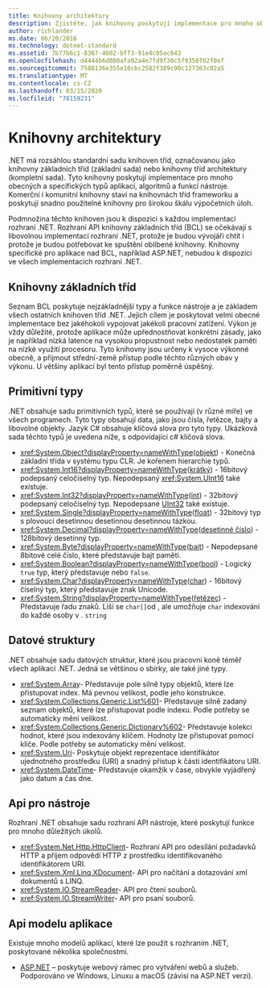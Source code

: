 ```yaml
---
title: Knihovny architektury
description: Zjistěte, jak knihovny poskytují implementace pro mnoho obecných a specifických typů aplikací, algoritmů a funkcí nástrojů.
author: richlander
ms.date: 06/20/2016
ms.technology: dotnet-standard
ms.assetid: 7b77b6c1-8367-4602-bff3-91e4c05ac643
ms.openlocfilehash: d4444b6d080afa92a4e7fd9f30c5f9358f02f0ef
ms.sourcegitcommit: 7588136e355e10cbc2582f389c90c127363c02a5
ms.translationtype: MT
ms.contentlocale: cs-CZ
ms.lasthandoff: 03/15/2020
ms.locfileid: "78159231"
---
```

# <a name="framework-libraries"></a>Knihovny architektury

.NET má rozsáhlou standardní sadu knihoven tříd, označovanou jako knihovny základních tříd (základní sada) nebo knihovny tříd architektury (kompletní sada). Tyto knihovny poskytují implementace pro mnoho obecných a specifických typů aplikací, algoritmů a funkcí nástroje. Komerční i komunitní knihovny staví na knihovnách tříd frameworku a poskytují snadno použitelné knihovny pro širokou škálu výpočetních úloh.

Podmnožina těchto knihoven jsou k dispozici s každou implementací rozhraní .NET. Rozhraní API knihovny základních tříd (BCL) se očekávají s libovolnou implementací rozhraní .NET, protože je budou vývojáři chtít i protože je budou potřebovat ke spuštění oblíbené knihovny. Knihovny specifické pro aplikace nad BCL, například ASP.NET, nebudou k dispozici ve všech implementacích rozhraní .NET.

## <a name="base-class-libraries"></a>Knihovny základních tříd

Seznam BCL poskytuje nejzákladnější typy a funkce nástroje a je základem všech ostatních knihoven tříd .NET. Jejich cílem je poskytovat velmi obecné implementace bez jakéhokoli vypojovat jakékoli pracovní zatížení. Výkon je vždy důležité, protože aplikace může upřednostňovat konkrétní zásady, jako je například nízká latence na vysokou propustnost nebo nedostatek paměti na nízké využití procesoru. Tyto knihovny jsou určeny k vysoce výkonné obecně, a přijmout střední-země přístup podle těchto různých obav y výkonu. U většiny aplikací byl tento přístup poměrně úspěšný.

## <a name="primitive-types"></a>Primitivní typy

.NET obsahuje sadu primitivních typů, které se používají (v různé míře) ve všech programech. Tyto typy obsahují data, jako jsou čísla, řetězce, bajty a libovolné objekty. Jazyk C# obsahuje klíčová slova pro tyto typy. Ukázková sada těchto typů je uvedena níže, s odpovídající c# klíčová slova.

* <xref:System.Object?displayProperty=nameWithType>([objekt](../csharp/language-reference/builtin-types/reference-types.md#the-object-type)) - Konečná základní třída v systému typu CLR. Je kořenem hierarchie typů.
* <xref:System.Int16?displayProperty=nameWithType>([krátký](../csharp/language-reference/builtin-types/integral-numeric-types.md)) - 16bitový podepsaný celočíselný typ. Nepodepsaný <xref:System.UInt16> také existuje.
* <xref:System.Int32?displayProperty=nameWithType>([int](../csharp/language-reference/builtin-types/integral-numeric-types.md)) - 32bitový podepsaný celočíselný typ. Nepodepsané [UInt32](../csharp/language-reference/builtin-types/integral-numeric-types.md) také existuje.
* <xref:System.Single?displayProperty=nameWithType>([float](../csharp/language-reference/builtin-types/floating-point-numeric-types.md)) - 32bitový typ s plovoucí desetinnou desetinnou desetinnou tázkou.
* <xref:System.Decimal?displayProperty=nameWithType>([desetinné číslo](../csharp/language-reference/builtin-types/floating-point-numeric-types.md)) - 128bitový desetinný typ.
* <xref:System.Byte?displayProperty=nameWithType>([bajt](../csharp/language-reference/builtin-types/integral-numeric-types.md)) - Nepodepsané 8bitové celé číslo, které představuje bajt paměti.
* <xref:System.Boolean?displayProperty=nameWithType>([bool](../csharp/language-reference/builtin-types/bool.md)) - Logický `true` typ, který představuje nebo `false`.
* <xref:System.Char?displayProperty=nameWithType>([char](../csharp/language-reference/builtin-types/char.md)) - 16bitový číselný typ, který představuje znak Unicode.
* <xref:System.String?displayProperty=nameWithType>([řetězec](../csharp/language-reference/builtin-types/reference-types.md#the-string-type)) - Představuje řadu znaků. Liší se `char[]`od , ale umožňuje `char` indexování do každé osoby v . `string`

## <a name="data-structures"></a>Datové struktury

.NET obsahuje sadu datových struktur, které jsou pracovní koně téměř všech aplikací .NET. Jedná se většinou o sbírky, ale také jiné typy.

* <xref:System.Array>- Představuje pole silně typy objektů, které lze přistupovat index. Má pevnou velikost, podle jeho konstrukce.
* <xref:System.Collections.Generic.List%601>- Představuje silně zadaný seznam objektů, které lze přistupovat podle indexu. Podle potřeby se automaticky mění velikost.
* <xref:System.Collections.Generic.Dictionary%602>- Představuje kolekci hodnot, které jsou indexovány klíčem. Hodnoty lze přistupovat pomocí klíče. Podle potřeby se automaticky mění velikost.
* <xref:System.Uri>- Poskytuje objekt reprezentace identifikátor ujednotného prostředku (URI) a snadný přístup k části identifikátoru URI.
* <xref:System.DateTime>- Představuje okamžik v čase, obvykle vyjádřený jako datum a čas dne.

## <a name="utility-apis"></a>Api pro nástroje

Rozhraní .NET obsahuje sadu rozhraní API nástroje, které poskytují funkce pro mnoho důležitých úkolů.

* <xref:System.Net.Http.HttpClient>- Rozhraní API pro odesílání požadavků HTTP a příjem odpovědí HTTP z prostředku identifikovaného identifikátorem URI.
* <xref:System.Xml.Linq.XDocument>- API pro načítání a dotazování xml dokumentů s LINQ.
* <xref:System.IO.StreamReader>- API pro čtení souborů.
* <xref:System.IO.StreamWriter>- API pro psaní souborů.

## <a name="app-model-apis"></a>Api modelu aplikace

Existuje mnoho modelů aplikací, které lze použít s rozhraním .NET, poskytované několika společnostmi.

* [ASP.NET](https://www.asp.net) – poskytuje webový rámec pro vytváření webů a služeb. Podporováno ve Windows, Linuxu a macOS (závisí na ASP.NET verzi).
